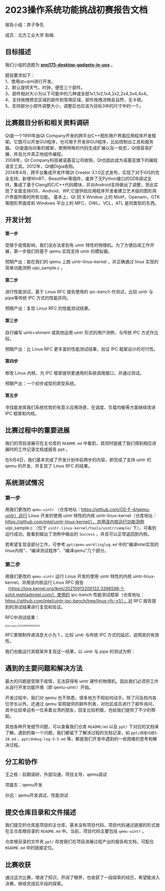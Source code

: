 # 2023操作系统功能挑战初赛报告文档

报告小组：弃子争先

成员：北方工业大学 耿飚

## 目标描述

我们小组的选题为 
**[proj175-desktop-gadgets-in-uos](https://github.com/oscomp/proj175-desktop-gadgets-in-uos)** 。

题目要求如下：<br>
1、使用qt+qml进行开发。<br>
2、默认提供天气，时钟，便签三个部件。<br>
3、部件相对大小为以下可能中的几种或全部1x1,1x2,1x4,2x2,2x4,3x4,4x4。<br>
4、支持拖拽预览区域的部件到常用区域，部件拖拽流畅且自然，无卡顿。<br>
5、支持部分小部件调整大小，调整后也应该为目标3中的尺寸中的一个。



## 比赛题目分析和相关资料调研
Qt是一个1991年由Qt Company开发的跨平台C++图形用户界面应用程序开发框架。它既可以开发GUI程序，也可用于开发非GUI程序，比如控制台工具和服务器。
Qt是面向对象的框架，使用特殊的代码生成扩展以及一些宏，Qt很容易扩展，并且允许真正地组件编程。  
2008年，Qt Company科技被诺基亚公司收购，Qt也因此成为诺基亚旗下的编程语言工具。2012年，Qt被Digia收购。  
2014年4月，跨平台集成开发环境Qt Creator 3.1.0正式发布，实现了对于iOS的完全支持，新增WinRT、Beautifier等插件，废弃了无Python接口的GDB调试支持，集成了基于Clang的C/C++代码模块，并对Android支持做出了调整，至此实现了全面支持iOS、Android、WP,它提供给应用程序开发者建立艺术级的图形用户界面所需的所有功能。
基本上，Qt 同 X Window 上的 Motif，Openwin，GTK 等图形界面库和 Windows 平台上的 MFC，OWL，VCL，ATL 是同类型的东西。  

## 开发计划

#### 第一步

受限于疫情影响，我们没办法拿到有 uintr 特性的物理机。为了方便后续工作开展，第一步我们将基于 qemu 实现支持 uintr 的模拟器。

预期产出：能在我们的 qemu 上跑 uintr-linux-kernel ，并正确通过 linux 实现的简单功能测例 uipi_sample.c 。

#### 第二步

进行性能测试，基于 Linux RFC 报告使用的 ipc-bench 作测试，比较 uintr 与 pipe等传统 IPC 方式的性能异同。

预期产出：复现 Linux RFC 的性能测试结果。

#### 第三步

自行编写 uintr+shmem 或其他运用 uintr 形式的用户测例，与传统 IPC 方式作比较。

预期产出：比 Linux RFC 更丰富的性能测试结果，验证 IPC 框架设计的可行性。

#### 第四步

修改 Linux 内核，为 IPC 框架提供更通用的系统调用接口，并通过测试。

预期产出：一个初步成型的原型系统。

#### 第五步

寻找能发挥我们系统优势的有意义应用场景，在调度、负载均衡等方面继续改进 IPC 框架和内核。

## 比赛过程中的重要进展

我们的项目进展可在主仓库的 `README.md` 中看到，其同时链接了我们得到相应进展时的工作记录文档或报告 ppt 。

在6月4日，我们基本完成了开发计划中前两步的内容，即完成了支持 uintr 的 qemu 的开发，并复现了 Linux RFC 的结果。

## 系统测试情况

### 第一步

用我们更改的 `qemu-uintr` （仓库地址：https://github.com/OS-F-4/qemu-uintr）运行 Linux 开发的使用 uintr 特性的内核 uintr-linux-kernel（仓库地址：https://github.com/intel/uintr-linux-kernel/），并用该内核运行功能测例 uipi_sample.c （位于 `uintr-linux-kernel/tools/uintr/sample/` 下），可看到运行成功，能看到输出了测例中输出的 `Success` ，并且可以正常返回到内核。


若希望复现该部分工作，可参考 `ppt/qemu-worklinglog.md` 中的”编译intel实现的linux内核“、“编译测试程序”、“编译qemu”几个部分。

### 第二步

用我们更改的 `qemu-uintr` 运行 Linux 开发的使用 uintr 特性的内核 uintr-linux-kernel，并用该内核运行 Linux RFC 报告（https://lore.kernel.org/lkml/20210913200132.3396598-1-sohil.mehta@intel.com/）使用的 ipc-bench 性能测试框架（仓库地址：https://github.com/intel/uintr-ipc-bench/tree/linux-rfc-v1/），对 RFC 报告提到的测试结果进行复现和验证。

RFC中测试结果：

<img src="C:\Users\QH\AppData\Roaming\Typora\typora-user-images\image-20220605194930002.png" alt="[[image]]-20220605194930002" style="zoom:50%;" />

RFC里限制传递消息大小为 $1$ ，比较 uintr 与传统 IPC 方式的延迟，说明其的有效性。

我们也能运行其框架并复现这一结果，以 uintr 与 pipe 的测试为例：


## 遇到的主要问题和解决方法

最大的问题是受限于疫情，无法获得有 uintr 硬件的物理机。因此我们必须将工作从自行开发功能环境（即 qemu-uintr）开始。

开发过程中，我们对 qemu 也不熟悉，很多地方不知如何动手。除了问及校内各位学长以外，还通过 qemu 官网提供的邮件列表，对社区成员进行了邮件询问，其中比较幸运有一位来着台湾的朋友，回复比较积极，也给我们提供了不少的帮助。

其他各种开发细节问题，可以查看我们仓库 `README/md` 以及 `ppt/` 下对应的文档来了解。遇到的每一个问题，我们都留下了解决过程的文档记录，如 `ppt/调度问题5-28.md` 、`ppt/debug-log-5-5.md` 等，都是我们开发中遇到的一些困难的思考和解决过程。

## 分工和协作

王之栋：前期调研，外部沟通，项目主导，qemu调试

项晨东：qemu开发

孙迅：qemu开发调试，性能测试

## 提交仓库目录和文件描述

我们提交的仓库是项目的主仓库，基本没有项目代码，项目代码通过链接的形式放在主仓库根目录的 `README.md` 中。当前，项目代码主要包括 `qemu-uintr` 。

仓库根目录的文件夹 `ppt/` 存放我们在项目进展过程产出的报告和文档，可配合 `README.md` 中的链接定位。

## 比赛收获

通过这次比赛，增进了知识，开阔了眼界，也收获了一段探索的经历，希望能进入决赛，继续完成后半段的探索。
